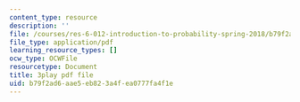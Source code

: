 ```yaml
---
content_type: resource
description: ''
file: /courses/res-6-012-introduction-to-probability-spring-2018/b79f2ad6aae5eb823a4fea0777fa4f1e_CdrVM6MGnGo.pdf
file_type: application/pdf
learning_resource_types: []
ocw_type: OCWFile
resourcetype: Document
title: 3play pdf file
uid: b79f2ad6-aae5-eb82-3a4f-ea0777fa4f1e
---
```

